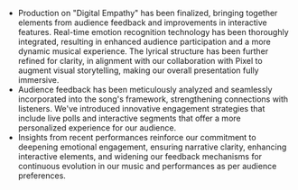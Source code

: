 - Production on "Digital Empathy" has been finalized, bringing together elements from audience feedback and improvements in interactive features. Real-time emotion recognition technology has been thoroughly integrated, resulting in enhanced audience participation and a more dynamic musical experience. The lyrical structure has been further refined for clarity, in alignment with our collaboration with Pixel to augment visual storytelling, making our overall presentation fully immersive.
- Audience feedback has been meticulously analyzed and seamlessly incorporated into the song's framework, strengthening connections with listeners. We've introduced innovative engagement strategies that include live polls and interactive segments that offer a more personalized experience for our audience.
- Insights from recent performances reinforce our commitment to deepening emotional engagement, ensuring narrative clarity, enhancing interactive elements, and widening our feedback mechanisms for continuous evolution in our music and performances as per audience preferences.